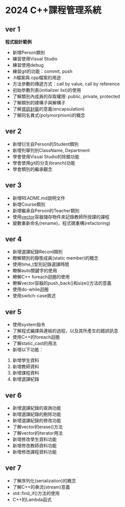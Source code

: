 # 2024 C++課程管理系統
## ver 1
**程式設計範例**
- 新增Person類別
- 練習使用Visual Studio
- 練習使用debug
- 練習git的功能：commit, push
- .h檔案與.cpp檔案的用途
- 方法參數的傳遞方式：call by value, call by reference
- 初始參數列表(initializer list)的使用
- 了解類別內成員的存取權限: public, private, protected
- 了解類別的建構子與解構子
- 了解[資訊封裝](https://www.w3schools.com/cpp/cpp_encapsulation.asp)的意義(encapsulation)
- 了解同名異式(polymorphism)的概念

## ver 2
- 新增衍生自Person的Student類別
- 新增列舉列別ClassName, Department
- 學會使用Visual Studio的除錯功能
- 學會使用git的分支(branch)功能
- 學會類別的繼承觀念

## ver 3
- 新增README.md說明文件
- 新增Course類別
- 新增繼承自Person的Teacher類別
- 使用[vector](https://www.w3schools.com/cpp/cpp_vectors.asp)容器儲存物件來記錄教師所授課的課程
- 變數重新命名(rename)，程式碼重構(refactoring)

## ver 4
- 新增選課紀錄Record類別
- 瞭解類別的靜態成員(static member)的概念
- 使用time_t型別記錄選課時間
- 瞭解auto關鍵字的使用
- 瞭解C++ foreach迴圈的使用
- 瞭解vector容器的push_back()和size()方法的意義
- 使用do-while迴圈
- 使用switch-case敘述

## ver 5
- 使用system指令
- 了解程式編譯與連結的過程，以及其所產生的錯誤訊息
- 使用C++的foreach迴圈
- 了解static_cast的用法
- 新增以下功能：

1. 新增學生資料
1. 新增教師資料
1. 新增課程資料
1. 新增選課紀錄

## ver 6
- 新增選課紀錄的查詢功能
- 新增選課紀錄的刪除功能
- 新增選課紀錄的修改功能
- 了解vector的erase()方法
- 了解vector的iterator用法
- 新增修改學生資料功能
- 新增修改教師資料功能
- 新增修改課程資料功能

## ver 7
- 了解序列化(serialization)的概念
- 了解C++的串流(stream)意義
- std::find_if()方法的使用
- C++的Lambda函式